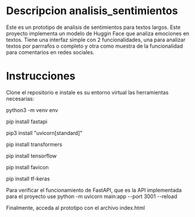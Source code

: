 # Descripcion analisis_sentimientos
Este es un prototipo de analisis de sentimientos para textos largos. Este proyecto implementa un modelo de Huggin Face que analiza emociones en textos. Tiene una interfaz simple con 2 funcionalidades, una para analizar textos por parrrafos o completo y otra como muestra de la funcionalidad para comentarios en redes sociales.
# Instrucciones
Clone el repositorio e instale es su entorno virtual las herramientas necesarias:

python3 -m venv env 

pip install fastapi 

pip3 install "uvicorn[standard]" 

pip install transformers    

pip install tensorflow

pip install favicon

pip install tf-keras

Para verificar el funcionamiento de FastAPI, que es la API implementada para el proyecto use python -m uvicorn main:app --port 3001 --reload

Finalmente, acceda al prototipo con el archivo index.html

